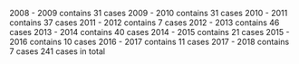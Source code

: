 2008 - 2009 contains 31 cases
2009 - 2010 contains 31 cases
2010 - 2011 contains 37 cases
2011 - 2012 contains 7 cases
2012 - 2013 contains 46 cases
2013 - 2014 contains 40 cases
2014 - 2015 contains 21 cases
2015 - 2016 contains 10 cases
2016 - 2017 contains 11 cases
2017 - 2018 contains 7 cases
241 cases in total